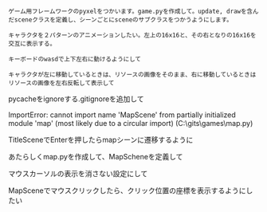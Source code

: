 ```
ゲーム用フレームワークのpyxelをつかいます。game.pyを作成して。update, drawを含んだsceneクラスを定義し、シーンごとにsceneのサブクラスをつかうようにします。
```
```
キャラクタを２パターンのアニメーションしたい。左上の16x16と、その右となりの16x16を交互に表示する。
```
```
キーボードのwasdで上下左右に動けるようにして
```
```
キャラクタが左に移動しているときは、リソースの画像をそのまま、右に移動しているときはリソースの画像を左右反転して表示して
```

pycacheをignoreする.gitignoreを追加して

ImportError: cannot import name 'MapScene' from partially initialized module 'map' (most likely due to a circular import) (C:\gits\games\map.py)

TitleSceneでEnterを押したらmapシーンに遷移するように

あたらしくmap.pyを作成して、MapScheneを定義して


マウスカーソルの表示を消さない設定にして

MapSceneでマウスクリックしたら、クリック位置の座標を表示するようにしたい